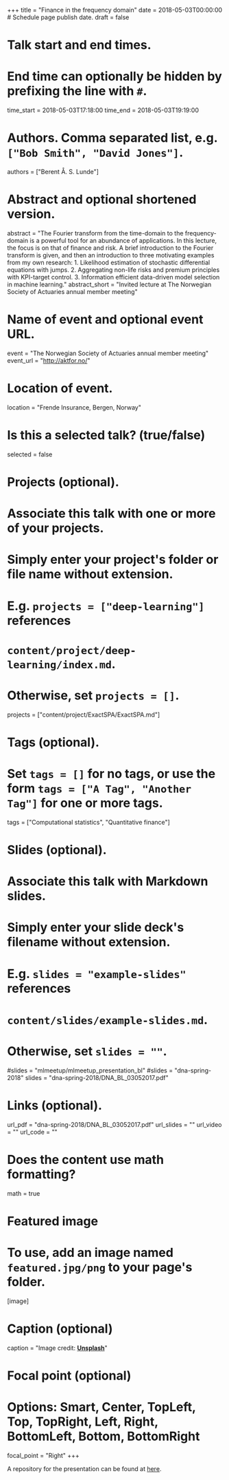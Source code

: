 +++
title = "Finance in the frequency domain"
date = 2018-05-03T00:00:00  # Schedule page publish date.
draft = false

# Talk start and end times.
#   End time can optionally be hidden by prefixing the line with `#`.
time_start = 2018-05-03T17:18:00
time_end = 2018-05-03T19:19:00

# Authors. Comma separated list, e.g. `["Bob Smith", "David Jones"]`.
authors = ["Berent Å. S. Lunde"]

# Abstract and optional shortened version.
abstract = "The Fourier transform from the time-domain to the frequency-domain is a powerful tool for an abundance of applications. In this lecture, the focus is on that of finance and risk. A brief introduction to the Fourier transform is given, and then an introduction to three motivating examples from my own research: 1. Likelihood estimation of stochastic differential equations with jumps. 2. Aggregating non-life risks and premium principles with KPI-target control. 3. Information efficient data-driven model selection in machine learning."
abstract_short = "Invited lecture at The Norwegian Society of Actuaries annual member meeting"

# Name of event and optional event URL.
event = "The Norwegian Society of Actuaries annual member meeting"
event_url = "http://aktfor.no/"

# Location of event.
location = "Frende Insurance, Bergen, Norway"

# Is this a selected talk? (true/false)
selected = false

# Projects (optional).
#   Associate this talk with one or more of your projects.
#   Simply enter your project's folder or file name without extension.
#   E.g. `projects = ["deep-learning"]` references 
#   `content/project/deep-learning/index.md`.
#   Otherwise, set `projects = []`.
projects = ["content/project/ExactSPA/ExactSPA.md"]

# Tags (optional).
#   Set `tags = []` for no tags, or use the form `tags = ["A Tag", "Another Tag"]` for one or more tags.
tags = ["Computational statistics", "Quantitative finance"]

# Slides (optional).
#   Associate this talk with Markdown slides.
#   Simply enter your slide deck's filename without extension.
#   E.g. `slides = "example-slides"` references 
#   `content/slides/example-slides.md`.
#   Otherwise, set `slides = ""`.
#slides = "mlmeetup/mlmeetup_presentation_bl"
#slides = "dna-spring-2018"
slides = "dna-spring-2018/DNA_BL_03052017.pdf"

# Links (optional).
url_pdf = "dna-spring-2018/DNA_BL_03052017.pdf"
url_slides = ""
url_video = ""
url_code = ""

# Does the content use math formatting?
math = true

# Featured image
# To use, add an image named `featured.jpg/png` to your page's folder. 
[image]
  # Caption (optional)
  caption = "Image credit: [**Unsplash**](https://unsplash.com/photos/bzdhc5b3Bxs)"

  # Focal point (optional)
  # Options: Smart, Center, TopLeft, Top, TopRight, Left, Right, BottomLeft, Bottom, BottomRight
  focal_point = "Right"
+++

A repository for the presentation can be found at [here](dna-spring-2018/DNA_BL_03052017.pdf).
